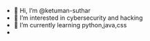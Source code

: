 - 👋 Hi, I’m @ketuman-suthar
- 👀 I’m interested in cybersecurity and hacking
- 🌱 I’m currently learning python,java,css
-    

<!---
ketuman-suthar/ketuman-suthar is a ✨ special ✨ repository because its `README.md` (this file) appears on your GitHub profile.
You can click the Preview link to take a look at your changes.
--->
